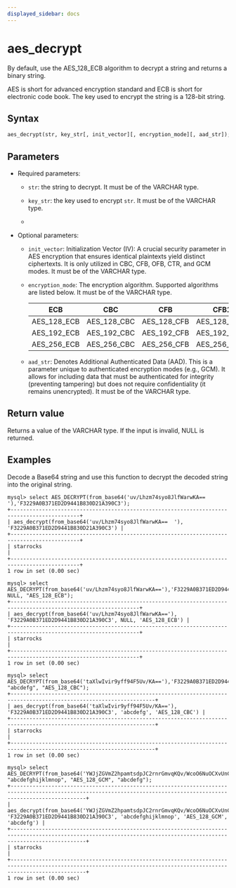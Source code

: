 ```yaml
---
displayed_sidebar: docs
---
```


# aes_decrypt



By default, use the AES_128_ECB algorithm to decrypt a string and returns a binary string.

AES is short for advanced encryption standard and ECB is short for electronic code book. The key used to encrypt the string is a 128-bit string.

## Syntax

```Haskell
aes_decrypt(str, key_str[, init_vector][, encryption_mode][, aad_str]);
```

## Parameters
- Required parameters:


    - `str`: the string to decrypt. It must be of the VARCHAR type.

    - `key_str`: the key used to encrypt `str`. It must be of the VARCHAR type.
  - 
- Optional parameters:
    - `init_vector`: Initialization Vector (IV): A crucial security parameter in AES encryption that ensures identical plaintexts yield distinct ciphertexts. It is only utilized in CBC, CFB, OFB, CTR, and GCM modes. It must be of the VARCHAR type.
    - `encryption_mode`: The encryption algorithm. Supported algorithms are listed below. It must be of the VARCHAR type.

        | ECB         | CBC         | CFB         | CFB1        | CFB8        | CFB128        | OFB         | CTR       | GCM        |
        |-------------|-------------|-------------|-------------|-------------|---------------|-------------|-----------|------------|
        | AES_128_ECB | AES_128_CBC | AES_128_CFB | AES_128_CFB1| AES_128_CFB8| AES_128_CFB128| AES_128_OFB| AES_128_CTR| AES_128_GCM|
        | AES_192_ECB | AES_192_CBC | AES_192_CFB | AES_192_CFB1| AES_192_CFB8| AES_192_CFB128| AES_192_OFB| AES_192_CTR| AES_192_GCM|
        | AES_256_ECB | AES_256_CBC | AES_256_CFB | AES_256_CFB1| AES_256_CFB8| AES_256_CFB128| AES_256_OFB| AES_256_CTR| AES_256_GCM|

    - `aad_str`:  Denotes Additional Authenticated Data (AAD). This is a parameter unique to authenticated encryption modes (e.g., GCM). It allows for including data that must be authenticated for integrity (preventing tampering) but does not require confidentiality (it remains unencrypted). It must be of the VARCHAR type.


## Return value

Returns a value of the VARCHAR type. If the input is invalid, NULL is returned.

## Examples

Decode a Base64 string and use this function to decrypt the decoded string into the original string.

```Plain Text
mysql> select AES_DECRYPT(from_base64('uv/Lhzm74syo8JlfWarwKA==  '),'F3229A0B371ED2D9441B830D21A390C3');
+--------------------------------------------------------------------------------------------+
| aes_decrypt(from_base64('uv/Lhzm74syo8JlfWarwKA==  '), 'F3229A0B371ED2D9441B830D21A390C3') |
+--------------------------------------------------------------------------------------------+
| starrocks                                                                                  |
+--------------------------------------------------------------------------------------------+
1 row in set (0.00 sec)
```
```
mysql> select AES_DECRYPT(from_base64('uv/Lhzm74syo8JlfWarwKA=='),'F3229A0B371ED2D9441B830D21A390C3', NULL, "AES_128_ECB");
+---------------------------------------------------------------------------------------------------------------+
| aes_decrypt(from_base64('uv/Lhzm74syo8JlfWarwKA=='), 'F3229A0B371ED2D9441B830D21A390C3', NULL, 'AES_128_ECB') |
+---------------------------------------------------------------------------------------------------------------+
| starrocks                                                                                                     |
+---------------------------------------------------------------------------------------------------------------+
1 row in set (0.00 sec)
```
```
mysql> select AES_DECRYPT(from_base64('taXlwIvir9yff94F5Uv/KA=='),'F3229A0B371ED2D9441B830D21A390C3', "abcdefg", "AES_128_CBC");
+--------------------------------------------------------------------------------------------------------------------+
| aes_decrypt(from_base64('taXlwIvir9yff94F5Uv/KA=='), 'F3229A0B371ED2D9441B830D21A390C3', 'abcdefg', 'AES_128_CBC') |
+--------------------------------------------------------------------------------------------------------------------+
| starrocks                                                                                                          |
+--------------------------------------------------------------------------------------------------------------------+
1 row in set (0.00 sec)
```
```
mysql> select AES_DECRYPT(from_base64('YWJjZGVmZ2hpamtsdpJC2rnrGmvqKQv/WcoO6NuOCXvUnC8pCw=='),'F3229A0B371ED2D9441B830D21A390C3', "abcdefghijklmnop", "AES_128_GCM", "abcdefg");
+--------------------------------------------------------------------------------------------------------------------------------------------------------------------+
| aes_decrypt(from_base64('YWJjZGVmZ2hpamtsdpJC2rnrGmvqKQv/WcoO6NuOCXvUnC8pCw=='), 'F3229A0B371ED2D9441B830D21A390C3', 'abcdefghijklmnop', 'AES_128_GCM', 'abcdefg') |
+--------------------------------------------------------------------------------------------------------------------------------------------------------------------+
| starrocks                                                                                                                                                          |
+--------------------------------------------------------------------------------------------------------------------------------------------------------------------+
1 row in set (0.00 sec)
```
